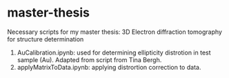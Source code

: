 # master-thesis
Necessary scripts for my master thesis: 3D Electron diffraction tomography for structure determination

1. AuCalibration.ipynb: used for determining ellipticity distrotion in test sample (Au). Adapted from script from Tina Bergh.
2. applyMatrixToData.ipynb: applying distrortion correction to data. 
